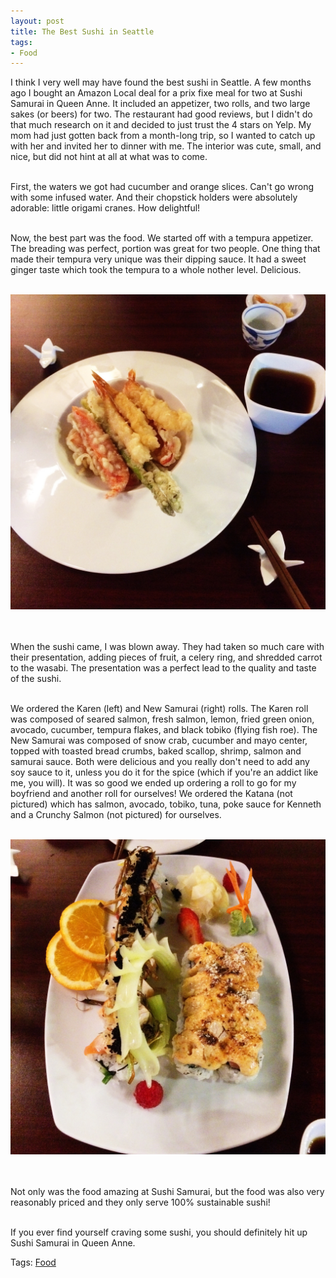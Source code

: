 ```yaml
---
layout: post
title: The Best Sushi in Seattle
tags:
- Food
---
```


I think I very well may have found the best sushi in Seattle. A few months ago I bought an Amazon Local deal for a prix fixe meal for two at Sushi Samurai in Queen Anne. It included an appetizer, two rolls, and two large sakes (or beers) for two. The restaurant had good reviews, but I didn't do that much research on it and decided to just trust the 4 stars on Yelp. My mom had just gotten back from a month-long trip, so I wanted to catch up with her and invited her to dinner with me. The interior was cute, small, and nice, but did not hint at all at what was to come.<BR><BR>

First, the waters we got had cucumber and orange slices. Can't go wrong with some infused water. And their chopstick holders were absolutely adorable: little origami cranes. How delightful!<BR><BR>

Now, the best part was the food. We started off with a tempura appetizer. The breading was perfect, portion was great for two people. One thing that made their tempura very unique was their dipping sauce. It had a sweet ginger taste which took the tempura to a whole nother level. Delicious.<BR><BR>

<center><img src="/images/sushi.jpg" alt="sushi" class="post_img"></center><BR><BR>

When the sushi came, I was blown away. They had taken so much care with their presentation, adding pieces of fruit, a celery ring, and shredded carrot to the wasabi. The presentation was a perfect lead to the quality and taste of the sushi.<BR><BR>

We ordered the Karen (left) and New Samurai (right) rolls. The Karen roll was composed of seared salmon, fresh salmon, lemon, fried green onion, avocado, cucumber, tempura flakes, and black tobiko (flying fish roe). The New Samurai was composed of snow crab, cucumber and mayo center, topped with
toasted bread crumbs, baked scallop, shrimp, salmon
and samurai sauce. Both were delicious and you really don't need to add any soy sauce to it, unless you do it for the spice (which if you're an addict like me, you will). It was so good we ended up ordering a roll to go for my boyfriend and another roll for ourselves! We ordered the Katana (not pictured) which has salmon, avocado, tobiko, tuna, poke sauce for Kenneth and a Crunchy Salmon (not pictured) for ourselves.<BR><BR>

<center><img src="/images/sushi2.jpg" alt="sushi2" class="post_img"></center><BR><BR>

Not only was the food amazing at Sushi Samurai, but the food was also very reasonably priced and they only serve 100% sustainable sushi!<BR><BR>

If you ever find yourself craving some sushi, you should definitely hit up Sushi Samurai in Queen Anne.

Tags: <a href="/tags/#food">Food</a>